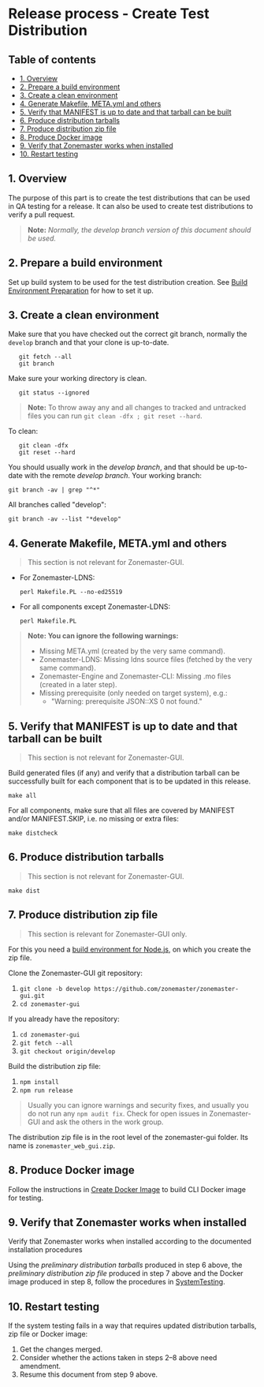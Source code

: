 Release process - Create Test Distribution
==========================================

## Table of contents

* [1. Overview](#1-overview)
* [2. Prepare a build environment](#2-prepare-a-build-environment)
* [3. Create a clean environment](#3-create-a-clean-environment)
* [4. Generate Makefile, META.yml and others](#4-generate-makefile-metayml-and-others)
* [5. Verify that MANIFEST is up to date and that tarball can be built](#5-verify-that-manifest-is-up-to-date-and-that-tarball-can-be-built)
* [6. Produce distribution tarballs](#6-produce-distribution-tarballs)
* [7. Produce distribution zip file](#7-produce-distribution-zip-file)
* [8. Produce Docker image](#8-produce-docker-image)
* [9. Verify that Zonemaster works when installed](#9-verify-that-zonemaster-works-when-installed)
* [10. Restart testing](#10-restart-testing)

## 1. Overview

The purpose of this part is to create the test distributions that can be
used in QA testing for a release. It can also be used to create test
distributions to verify a pull request.

> **Note:** *Normally, the develop branch version of this document should be used.*

## 2. Prepare a build environment

Set up build system to be used for the test distribution creation. See
[Build Environment Preparation] for how to set it up.


## 3. Create a clean environment

Make sure that you have checked out the correct git branch, normally
the `develop` branch and that your clone is up-to-date.

       git fetch --all
       git branch

Make sure your working directory is clean.

       git status --ignored

> **Note:** To throw away any and all changes to tracked and untracked files you
> can run `git clean -dfx ; git reset --hard`.

To clean:

       git clean -dfx
       git reset --hard

You should usually work in the *develop branch*, and that should be up-to-date
with the remote *develop branch*. Your working branch:

    git branch -av | grep "^*"

All branches called "develop":

    git branch -av --list "*develop"


## 4. Generate Makefile, META.yml and others

> This section is not relevant for Zonemaster-GUI.

 * For Zonemaster-LDNS:

       perl Makefile.PL --no-ed25519

 * For all components except Zonemaster-LDNS:

       perl Makefile.PL

> **Note: You can ignore the following warnings:**
> * Missing META.yml (created by the very same command).
> * Zonemaster-LDNS: Missing ldns source files (fetched by the very same command).
> * Zonemaster-Engine and Zonemaster-CLI: Missing .mo files (created in a later step).
> * Missing prerequisite (only needed on target system), e.g.:
>   * "Warning: prerequisite JSON::XS 0 not found."

## 5. Verify that MANIFEST is up to date and that tarball can be built

> This section is not relevant for Zonemaster-GUI.

Build generated files (if any) and verify that a distribution tarball can be 
successfully built for each component that is to be updated in this release.

    make all

For all components, make sure that all files are covered by MANIFEST and/or 
MANIFEST.SKIP, i.e. no missing or extra files:

    make distcheck


## 6. Produce distribution tarballs

> This section is not relevant for Zonemaster-GUI.

    make dist


## 7. Produce distribution zip file

> This section is relevant for Zonemaster-GUI only.

For this you need a [build environment for Node.js], on which you create
the zip file.

Clone the Zonemaster-GUI git repository:

1. `git clone -b develop https://github.com/zonemaster/zonemaster-gui.git`
2. `cd zonemaster-gui`

If you already have the repository:

1. `cd zonemaster-gui`
2. `git fetch --all`
3. `git checkout origin/develop`

Build the distribution zip file:

1. `npm install` 
2. `npm run release`

> Usually you can ignore warnings and security fixes, and usually you
> do not run any `npm audit fix`. Check for open issues in Zonemaster-GUI
> and ask the others in the work group.

The distribution zip file is in the root level of the zonemaster-gui folder. 
Its name is `zonemaster_web_gui.zip`.


## 8. Produce Docker image

Follow the instructions in [Create Docker Image] to build CLI Docker image for
testing.

## 9. Verify that Zonemaster works when installed

Verify that Zonemaster works when installed according to the documented
installation procedures

Using the *preliminary distribution tarballs* produced in step 6 above, the
*preliminary distribution zip file* produced in step 7 above and the Docker
image produced in step 8, follow the procedures in [SystemTesting].

## 10. Restart testing

If the system testing fails in a way that requires updated distribution
tarballs, zip file or Docker image:
 1. Get the changes merged.
 2. Consider whether the actions taken in steps 2–8 above need amendment.
 3. Resume this document from step 9 above.


[Build Environment Preparation]:              ../distrib-testing/BuildEnvironmentPreparation.md
[Build environment for Node.js]:              ../distrib-testing/Ubuntu-Node.js-build-environment.md
[Create Docker Image]:                        ReleaseProcess-create-docker-image.md
[NVM]:                                        https://github.com/nvm-sh/nvm
[Node.js]:                                    https://nodejs.org/en/
[SystemTesting]:                              https://github.com/zonemaster/zonemaster/blob/develop/docs/internal-documentation/maintenance/SystemTesting.md

